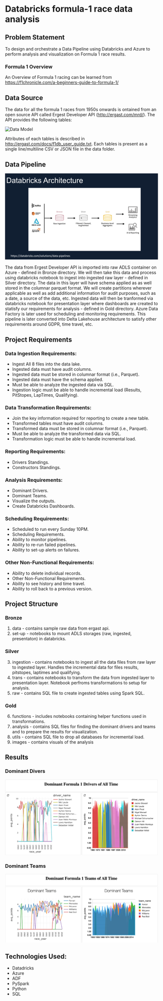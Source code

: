 # Databricks formula-1 race data analysis
## Problem Statement
To design and orchestrate a Data Pipeline using Databricks and Azure to perform analysis and visualization on Formula 1 race results.

### Formula 1 Overview
An Overview of Formula 1 racing can be learned from https://f1chronicle.com/a-beginners-guide-to-formula-1/

## Data Source
The data for all the formula 1 races from 1950s onwards is ontained from an open source API called Ergest Developer API (http://ergast.com/mrd/). The API provides the following tables: <br>

![Data Model](https://ergast.com/images/ergast_db.png)

Attributes of each tables is described in http://ergast.com/docs/f1db_user_guide.txt. Each tables is present as a single line/multiline CSV or JSON file in the data folder. 

## Data Pipeline
![Data Pipeline](./Gold/images/databricks_architecture.png)

The data from Ergest Developer API is imported into raw ADLS container on Azure - defined in Bronze directory. We will then take this data and process using databricks notebook to ingest into ingested raw layer - defined in Silver directory. The data in this layer will have schema applied as as well stored in the columnar parquet format. We will create partitions wherever applicable as well as add additional information for audit purposes, such as a date, a source of the data, etc. Ingested data will then be tranformed via databricks notebook for presentation layer where dashboards are created to statisfy our requirements for analysis - defined in Gold directory. Azure Data Factory is later used for scheduling and monitoring requirements. This pipeline is later converted into Delta Lakehouse architecture to satisfy other requirements around GDPR, time travel, etc.

## Project Requirements
### Data Ingestion Requirements:
- Ingest All 8 files into the data lake.
- Ingested data must have audit columns.
- Ingested data must be stored in columnar format (i.e., Parquet).
- Ingested data must have the schema applied.
- Must be able to analyze the ingested data via SQL.
- Ingestion logic must be able to handle incremental load (Results, PitStopes, LapTimes, Qualifying).

### Data Transformation Requirements:
- Join the key information required for reporting to create a new table.
- Transformed tables must have audit columns.
- Transformed data must be stored in columnar format (i.e., Parquet).
- Must be able to analyze the transformed data via SQL.
- Transformation logic must be able to handle incremental load.

### Reporting Requirements:
- Drivers Standings.
- Constructors Standings.
  
### Analysis Requirements:
- Dominant Drivers.
- Dominant Teams.
- Visualize the outputs.
- Create Databricks Dashboards. 

### Scheduling Requirements:
- Scheduled to run every Sunday 10PM.
- Scheduling Requirements.
- Ability to monitor pipelines.
- Ability to re-run failed pipelines.
- Ability to set-up alerts on failures.

### Other Non-Functional Requirements:
- Ability to delete individual records.
- Other Non-Functional Requirements.
- Ability to see history and time travel.
- Ability to roll back to a previous version.

## Project Structure
### Bronze
1. data - contains sample raw data from ergast api.
2. set-up - notebooks to mount ADLS storages (raw, ingested, presentaton) in databricks.
### Silver
3. ingestion - contains notebooks to ingest all the data files from raw layer to ingested layer. Handles the incremental data for files results, pitstopes, laptimes and qualifying.
4. trans - contains notebooks to transform the data from ingested layer to presentation layer. Notebook perfroms transformations to setup for analysis.
5. raw - contains SQL file to create ingested tables using Spark SQL.
### Gold
6. functions - includes notebooks containing helper functions used in transformations.
7. analysis - contains SQL files for finding the dominant drivers and teams and to prepare the results for visualization.
8. utils - contains SQL file to drop all databases for incremental load.
9. images - contains visuals of the analysis


## Results
### Dominant Divers
![Dominant Divers](./Gold/images/dominant_drivers.png)

### Dominant Teams
![Dominant Teams](./Gold/images/dominant_teams.png)

## Technologies Used:
- Datadricks
- Azure
- ADF
- PySpark
- Python
- SQL
